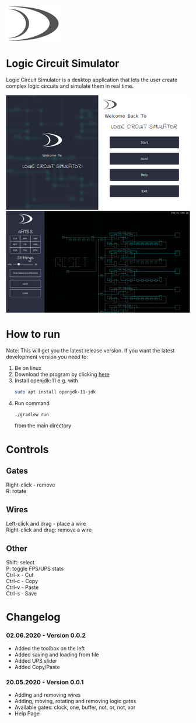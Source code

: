 ![LCS Logo](src/main/resources/other/logo_grey_low_res.png) 
# Logic Circuit Simulator
Logic Circuit Simulator is a desktop application that lets the user create complex logic circuits and simulate them in real time. <br><br>
![Start](src/main/resources/Github/Start.png)
![Simulation](src/main/resources/Github/Example.png)

# How to run
Note: This will get you the latest release version. If you want the latest development version you need to:
1. Be on linux
2. Download the program by clicking [here](https://github.com/wojtekkw10/LogicCircuitSimulator/archive/master.zip)
3. Install openjdk-11 e.g. with 
    ```bash
    sudo apt install openjdk-11-jdk
    ```
4. Run command 
    ```bash
    ./gradlew run
    ````
    from the main directory

# Controls
## Gates
Right-click - remove <br>
R: rotate
## Wires
Left-click and drag - place a wire <br>
Right-click and drag: remove a wire 

## Other
Shift: select <br>
P: toggle FPS/UPS stats <br>
Ctrl-x - Cut <br>
Ctrl-c - Copy <br>
Ctrl-v - Paste <br>
Ctrl-s - Save

# Changelog
### 02.06.2020 - Version 0.0.2
- Added the toolbox on the left
- Added saving and loading from file
- Added UPS slider
- Added Copy/Paste 
### 20.05.2020 - Version 0.0.1
- Adding and removing wires
- Adding, moving, rotating and removing logic gates 
- Available gates: clock, one, buffer, not, or, not, xor
- Help Page
